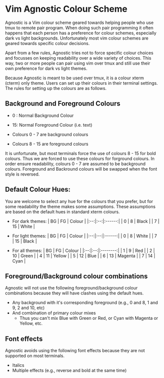 # Vim Agnostic Colour Scheme

Agnostic is a Vim colour scheme geared towards helping people who
use tmux to remote pair program.  When doing such pair programming
it often happens that each person has a preference for colour
schemes, especially dark vs light backgrounds.  Unfortunately
most vim colour schemes are geared towards specific colour
decisions.

Apart from a few rules, Agnostic tries not to force specific
colour choices and focusses on keeping readability over
a wide variety of choices.  This way, two or more people
can pair using vim over tmux and still use their own
preference for dark vs light themes.

Because Agnostic is meant to be used over tmux, it is a
colour xterm (cterm) only theme.  Users can set up their
colours in their terminal settings.  The rules for setting
up the colours are as follows.

## Background and Foreground Colours
   * 0 :  Normal Background Colour
   * 15:  Normal Foreground Colour (i.e. text)

   * Colours 0 - 7  are background colours
   * Colours 8 - 15 are foreground colours

It is unfortunate, but most terminals force the use
of colours 8 - 15 for bold colours.  Thus we are forced
to use these colours for forground colours.  In order
ensure readability, colours 0 - 7 are assumed to be
background colours.  Foreground and Backround colours
will be swapped when the font style is reversed.

## Default Colour Hues:
You are welcome to select any hue for the colours that
you prefer, but for some readability the theme makes
some assumptions.  These assumptions are based on the
default hues in standard xterm colours.

  * For dark themes:
    | BG | FG | Colour |
    |:--:|:--:|:------:|
    | 0  |  8 | Black  |
    | 7  | 15 | White  |
 
  * For light themes:
    | BG | FG | Colour |
    |:--:|:--:|:------:|
    | 0  |  8 | White  |
    | 7  | 15 | Black  |

  * For all themes:
    | BG | FG | Colour   |
    |:--:|:--:|:--------:|
    | 1  |  9 | Red      |
    | 2  | 10 | Green    |
    | 4  | 11 | Yellow   |
    | 5  | 12 | Blue     |
    | 6  | 13 | Magenta  |
    | 7  | 14 | Cyan     |

## Foreground/Background colour combinations
Agnostic will not use the following foreground/background
colour combinations because they will have clashes
using the default hues.

  * Any background with it's corresponding foreground
    (e.g., 0 and 8, 1 and 9, 2 and 10, etc)
  * And combination of primary colour mixes
    - Thus you can't mix Blue with Green or Red,
      or Cyan with Magenta or Yellow, etc.

## Font effects
Agnostic avoids using the following font effects because
they are not supported on most terminals.

  * Italics
  * Multiple effects (e.g., reverse and bold at the same time)

